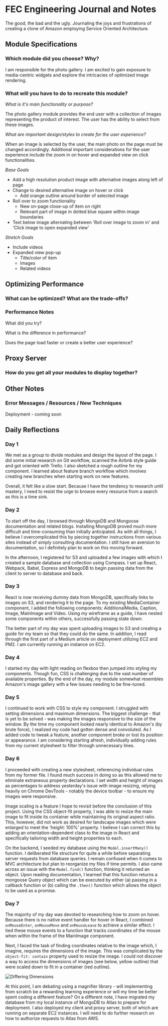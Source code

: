 # FEC Engineering Journal and Notes

The good, the bad and the ugly. Journaling the joys and frustrations of creating a clone of Amazon employing Service Oriented Architecture.

## Module Specifications

### Which module did you choose? Why?

I am responsible for the photo gallery. I am excited to gain exposure to media-centric widgets and explore the intricacies of optimized image rendering.

### What will you have to do to recreate this module?

*What is it's main functionality or purpose?*

The photo gallery module provides the end user with a collection of images representing the product of interest. The user has the ability to select from these images.

*What are important design/styles to create for the user experience?*

When an image is selected by the user, the main photo on the page must be changed accordingly. Additional important considerations for the user experience include the zoom in on hover and expanded view on click functionalities.

*Base Goals*
* Add a high resolution product image with alternative images along left of page
* Change to desired alternative image on hover or click
  * Add orange outline around border of selected image
* Roll over to zoom functionality
  * New on-page close-up of item on right
  * Relevant part of image in dotted blue square within image boundaries
* Text below image alternating between 'Roll over image to zoom in' and 'Click image to open expanded view'

*Stretch Goals*
* Include videos
* Expanded view pop-up
  * Title/color of item
  * Images
  * Related videos

## Optimizing Performance

### What can be optimized? What are the trade-offs?

### Performance Notes

What did you try?

What is the difference in performance?

Does the page load faster or create a better user experience?

## Proxy Server

### How do you get all your modules to display together?

## Other Notes

### Error Messages / Resources / New Techniques

Deployment - coming soon

## Daily Reflections

### Day 1

We met as a group to divide modules and design the layout of the page. I did some initial research on Git workflow, scanned the Airbnb style guide and got oriented with Trello. I also sketched a rough outline for my component. I learned about feature branch workflow which involves creating new branches when starting work on new features.

Overall, it felt like a slow start. Because I have the tendency to research until mastery, I need to resist the urge to browse every resource from a search as this is a time sink.

### Day 2

To start off the day, I browsed through MongoDB and Mongoose documentation and related blogs. Installing MongoDB proved much more difficult and time-consuming than initially anticipated. As with all things, I believe I overcomplicated this by piecing together instructions from various sites instead of simply consulting documentation. I still have an aversion to documentation, so I definitely plan to work on this moving forward.

In the afternoon, I registered for S3 and uploaded a few images with which I created a sample database and collection using Compass. I set up React, Webpack, Babel, Express and MongoDB to begin passing data from the client to server to database and back.

### Day 3

React is now receiving dummy data from MongoDB, specifically links to images on S3, and rendering it to the page. To my existing MediaContainer component, I added the following components: AdditionalMedia, Caption, Image, MainImage and Video. Using my wireframe as a guide, I have nested some components within others, successfully passing state down.

The better part of my day was spent uploading images to S3 and creating a guide for my team so that they could do the same. In addition, I read through the first part of a Medium article on deployment utilizing EC2 and PM2. I am currently running an instance on EC2.

### Day 4

I started my day with light reading on flexbox then jumped into styling my components. Though fun, CSS is challenging due to the vast number of available properties. By the end of the day, my module somewhat resembles Amazon's image gallery with a few issues needing to be fine-tuned.

### Day 5

I continued to work with CSS to style my component. I struggled with setting dimensions and maximum dimensions. The biggest challenge - that is yet to be solved - was making the images responsive to the size of the window. By the time my component looked nearly identical to Amazon's (by brute force), I realized my code had gotten dense and convoluted. As I added code to tweak a feature, another component broke or lost its position or appearance. I am considering starting afresh, individually adding rules from my current stylesheet to filter through unnecessary lines.

### Day 6

I proceeded with creating a new stylesheet, referencing individual rules from my former file. I found much success in doing so as this allowed me to eliminate extraneous property declarations. I set width and height of images as percentages to address yesterday's issue with image resizing, relying heavily on Chrome DevTools - notably the device toolbar - to ensure my images were responsive.

Image scaling is a feature I hope to revisit before the conclusion of this project. Using the CSS object-fit property, I was able to resize the main image to fit inside its container while maintaining its original aspect ratio. This, however, did not work as desired for landscape images which were enlarged to meet the 'height: 100%' property. I believe I can correct this by adding an orientation-dependent class to the image in React and specifically tailoring width and height properties to each.

On the backend, I seeded my database using the `Model.insertMany()` function. I deliberated file structure for quite a while before separating server requests from database queries. I remain confused when it comes to MVC architecture but plan to reorganize my files if time permits. I also came across an issue with the `Model.find()` function, thinking it returned an object. Upon reading documentation, I learned that this function returns a mongoose Query object which can be executed by either (a) passing in a callback function or (b) calling the `.then()` function which allows the object to be used as a promise.

### Day 7

The majority of my day was devoted to researching how to zoom on hover. Because there is no native event handler for hover in React, I combined `onMouseEnter`, `onMouseMove` and `onMouseLeave` to achieve a similar effect. I tied these mouse events to a function that tracks coordinates of the mouse when within the frame of the MainImage component.

Next, I faced the task of finding coordinates relative to the image which, I imagine, requires the dimensions of the image. This was complicated by the `object-fit: contain` property used to resize the image. I could not discover a way to access the dimensions of images (see below, yellow outline) that were scaled down to fit in a container (red outline).

![Differing Dimensions](differing_dimensions.png "Image vs. Container")

At this point, I am debating using a magnifier library - will implementing from scratch be a rewarding learning experience or will my time be better spent coding a different feature? On a different note, I have migrated my database from my local instance of MongoDB to Atlas to prepare for deployment. I also deployed my client and proxy server, both of which are running on separate EC2 instances. I will need to do further research on how to authorize requests to Atlas from AWS.